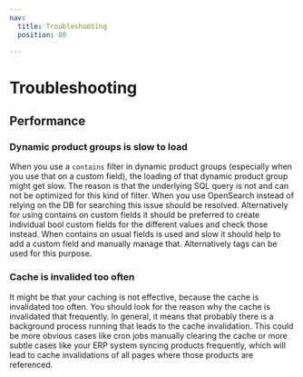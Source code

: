 ```yaml
---
nav:
  title: Troubleshooting
  position: 80

---
```


# Troubleshooting

## Performance

### Dynamic product groups is slow to load
When you use a `contains` filter in dynamic product groups (especially when you use that on a custom field), the loading of that dynamic product group might get slow.
The reason is that the underlying SQL query is not and can not be optimized for this kind of filter. When you use OpenSearch instead of relying on the DB for searching this issue should be resolved.
Alternatively for using contains on custom fields it should be preferred to create individual bool custom fields for the different values and check those instead.
When contains on usual fields is used and slow it should help to add a custom field and manually manage that. 
Alternatively tags can be used for this purpose.

### Cache is invalided too often
It might be that your caching is not effective, because the cache is invalidated too often. You should look for the reason why the cache is invalidated that frequently.
In general, it means that probably there is a background process running that leads to the cache invalidation. 
This could be more obvious cases like cron jobs manually clearing the cache or more subtle cases like your ERP system syncing products frequently, which will lead to cache invalidations of all pages where those products are referenced.